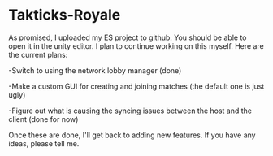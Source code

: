 # Takticks-Royale
As promised, I uploaded my ES project to github. You should be able to open it in the unity editor. I plan to continue working on this myself. Here are the current plans:

-Switch to using the network lobby manager (done)

-Make a custom GUI for creating and joining matches (the default one is just ugly)

-Figure out what is causing the syncing issues between the host and the client (done for now)

Once these are done, I'll get back to adding new features. If you have any ideas, please tell me.
